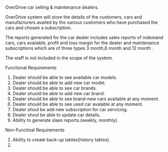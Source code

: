 OverDrive car selling & maintenance dealers.

OverDrive system will store the details of the customers, cars and manufacturers availed by the various customers who have purchased the cars and chosen a subscription.

The reports generated for the car dealer includes sales reports of indemand cars, cars available, profit and loss margin for the dealer and maintenance subscriptions which are of three types 3 month,6 month and 12 month .

The staff is not included in the scope of the system.

Functional Requirements

1. Dealer should be able to see available car models.
2. Dealer should be able to add new car model.
3. Dealer should be able to see car brands.
4. Dealer shuold be able to add new car brand.
5. Dealer should be able to see brand-new cars available at any moment.
6. Dealer should be able to see used car avalable at any moment.
7. Dealer shoul be add new subscription for car servicing.
8. Dealer shoul be able to update car details.
9. Ability to generate slaes reports.(weekly, monthly).

Non-Functinal Requirements

1. Ability to create back-up tables(history tables).
2. 


